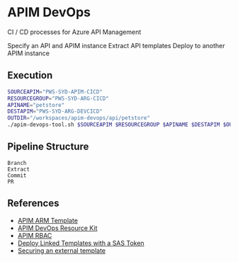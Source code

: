 # APIM DevOps

CI / CD processes for Azure API Management

Specify an API and APIM instance
Extract API templates
Deploy to another APIM instance

## Execution

```bash
SOURCEAPIM="PWS-SYD-APIM-CICD"
RESOURCEGROUP="PWS-SYD-ARG-CICD"
APINAME="petstore"
DESTAPIM="PWS-SYD-ARG-DEVCICD"
OUTDIR="/workspaces/apim-devops/api/petstore"
./apim-devops-tool.sh $SOURCEAPIM $RESOURCEGROUP $APINAME $DESTAPIM $OUTDIR
```

## Pipeline Structure
```
Branch
Extract
Commit
PR
```
## References

- [APIM ARM Template](https://docs.microsoft.com/en-us/azure/templates/microsoft.apimanagement/2019-12-01/service?tabs=json)
- [APIM DevOps Resource Kit](https://github.com/Azure/azure-api-management-devops-resource-kit)
- [APIM RBAC](https://techcommunity.microsoft.com/t5/azure-paas-blog/usage-of-custom-rbac-roles-in-azure-api-management/ba-p/1560571)
- [Deploy Linked Templates with a SAS Token](https://github.com/MicrosoftDocs/azure-docs/blob/master/articles/azure-resource-manager/templates/linked-templates.md)
- [Securing an external template](https://docs.microsoft.com/en-us/azure/azure-resource-manager/templates/linked-templates?tabs=azure-powershell#securing-an-external-template)